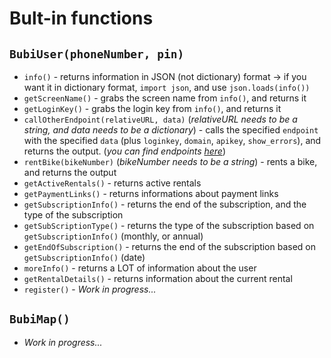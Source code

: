 # Bult-in functions

## `BubiUser(phoneNumber, pin)`
- `info()` - returns information in JSON (not dictionary) format -> if you want it in dictionary format, `import json`, and use `json.loads(info())`
- `getScreenName()` - grabs the screen name from `info()`, and returns it
- `getLoginKey()` - grabs the login key from `info()`, and returns it
- `callOtherEndpoint(relativeURL, data)` (*relativeURL needs to be a string, and data needs to be a dictionary*) - calls the specified `endpoint` with the specified `data` (plus `loginkey`, `domain`, `apikey`, `show_errors`), and returns the output. (*you can find endpoints [here](https://github.com/h0chi/nextbike-api-reverse-engineering)*)
- `rentBike(bikeNumber)` (*bikeNumber needs to be a string*) - rents a bike, and returns the output
- `getActiveRentals()` - returns active rentals
- `getPaymentLinks()` - returns informations about payment links
- `getSubscriptionInfo()` - returns the end of the subscription, and the type of the subscription
- `getSubScriptionType()` - returns the type of the subscription based on `getSubscriptionInfo()` (monthly, or annual)
- `getEndOfSubscription()` - returns the end of the subscription based on `getSubscriptionInfo()` (date)
- `moreInfo()` - returns a LOT of information about the user
- `getRentalDetails()` - returns information about the current rental
- `register()` - *Work in progress...*
## `BubiMap()`
- *Work in progress...*
